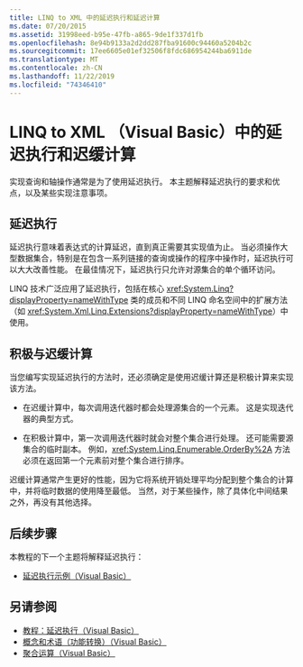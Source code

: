 ```yaml
---
title: LINQ to XML 中的延迟执行和延迟计算
ms.date: 07/20/2015
ms.assetid: 31998eed-b95e-47fb-a865-9de1f337d1fb
ms.openlocfilehash: 8e94b9133a2d2dd287fba91600c94460a5204b2c
ms.sourcegitcommit: 17ee6605e01ef32506f8fdc686954244ba6911de
ms.translationtype: MT
ms.contentlocale: zh-CN
ms.lasthandoff: 11/22/2019
ms.locfileid: "74346410"
---
```

# <a name="deferred-execution-and-lazy-evaluation-in-linq-to-xml-visual-basic"></a>LINQ to XML （Visual Basic）中的延迟执行和迟缓计算
实现查询和轴操作通常是为了使用延迟执行。 本主题解释延迟执行的要求和优点，以及某些实现注意事项。  
  
## <a name="deferred-execution"></a>延迟执行  
 延迟执行意味着表达式的计算延迟，直到真正需要其实现值为止。 当必须操作大型数据集合，特别是在包含一系列链接的查询或操作的程序中操作时，延迟执行可以大大改善性能。 在最佳情况下，延迟执行只允许对源集合的单个循环访问。  
  
 LINQ 技术广泛应用了延迟执行，包括在核心 <xref:System.Linq?displayProperty=nameWithType> 类的成员和不同 LINQ 命名空间中的扩展方法（如 <xref:System.Xml.Linq.Extensions?displayProperty=nameWithType>）中使用。  
  
## <a name="eager-vs-lazy-evaluation"></a>积极与迟缓计算  
 当您编写实现延迟执行的方法时，还必须确定是使用迟缓计算还是积极计算来实现该方法。  
  
- 在迟缓计算中，每次调用迭代器时都会处理源集合的一个元素。 这是实现迭代器的典型方式。  
  
- 在积极计算中，第一次调用迭代器时就会对整个集合进行处理。 还可能需要源集合的临时副本。 例如，<xref:System.Linq.Enumerable.OrderBy%2A> 方法必须在返回第一个元素前对整个集合进行排序。  
  
 迟缓计算通常产生更好的性能，因为它将系统开销处理平均分配到整个集合的计算中，并将临时数据的使用降至最低。 当然，对于某些操作，除了具体化中间结果之外，再没有其他选择。  
  
## <a name="next-steps"></a>后续步骤  
 本教程的下一个主题将解释延迟执行：  
  
- [延迟执行示例（Visual Basic）](../../../../visual-basic/programming-guide/concepts/linq/deferred-execution-example.md)  
  
## <a name="see-also"></a>另请参阅

- [教程：延迟执行（Visual Basic）](../../../../visual-basic/programming-guide/concepts/linq/tutorial-deferred-execution.md)
- [概念和术语（功能转换）（Visual Basic）](../../../../visual-basic/programming-guide/concepts/linq/concepts-and-terminology-functional-transformation.md)
- [聚合运算（Visual Basic）](../../../../visual-basic/programming-guide/concepts/linq/aggregation-operations.md)
